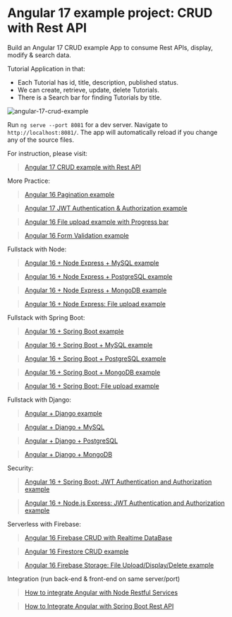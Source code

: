 # Angular 17 example project: CRUD with Rest API

Build an Angular 17 CRUD example App to consume Rest APIs, display, modify & search data.

Tutorial Application in that:
- Each Tutorial has id, title, description, published status.
- We can create, retrieve, update, delete Tutorials.
- There is a Search bar for finding Tutorials by title.

![angular-17-crud-example](angular-17-crud-example.png)

Run `ng serve --port 8081` for a dev server. Navigate to `http://localhost:8081/`. The app will automatically reload if you change any of the source files.

For instruction, please visit:
> [Angular 17 CRUD example with Rest API](https://www.bezkoder.com/angular-17-crud-example/)

More Practice:
> [Angular 16 Pagination example](https://www.bezkoder.com/angular-16-pagination-ngx/)

> [Angular 17 JWT Authentication & Authorization example](https://www.bezkoder.com/angular-17-jwt-auth/)

> [Angular 16 File upload example with Progress bar](https://www.bezkoder.com/angular-16-file-upload/)

> [Angular 16 Form Validation example](https://www.bezkoder.com/angular-16-form-validation/)

Fullstack with Node:

> [Angular 16 + Node Express + MySQL example](https://www.bezkoder.com/angular-16-node-js-express-mysql/)

> [Angular 16 + Node Express + PostgreSQL example](https://www.bezkoder.com/angular-16-node-js-express-postgresql/)

> [Angular 16 + Node Express + MongoDB example](https://www.bezkoder.com/angular-16-node-js-express-mongodb/)

> [Angular 16 + Node Express: File upload example](https://www.bezkoder.com/angular-16-node-express-file-upload/)

Fullstack with Spring Boot:

> [Angular 16 + Spring Boot example](https://www.bezkoder.com/spring-boot-angular-16-crud/)

> [Angular 16 + Spring Boot + MySQL example](https://www.bezkoder.com/spring-boot-angular-16-mysql/)

> [Angular 16 + Spring Boot + PostgreSQL example](https://www.bezkoder.com/spring-boot-angular-16-postgresql/)

> [Angular 16 + Spring Boot + MongoDB example](https://www.bezkoder.com/spring-boot-angular-16-mongodb/)

> [Angular 16 + Spring Boot: File upload example](https://www.bezkoder.com/angular-16-spring-boot-file-upload/)

Fullstack with Django:
> [Angular + Django example](https://www.bezkoder.com/django-angular-13-crud-rest-framework/)

> [Angular + Django + MySQL](https://www.bezkoder.com/django-angular-mysql/)

> [Angular + Django + PostgreSQL](https://www.bezkoder.com/django-angular-postgresql/)

> [Angular + Django + MongoDB](https://www.bezkoder.com/django-angular-mongodb/)

Security:
> [Angular 16 + Spring Boot: JWT Authentication and Authorization example](https://www.bezkoder.com/angular-16-spring-boot-jwt-auth/)

> [Angular 16 + Node.js Express: JWT Authentication and Authorization example](https://www.bezkoder.com/node-js-angular-16-jwt-auth/)

Serverless with Firebase:
> [Angular 16 Firebase CRUD with Realtime DataBase](https://www.bezkoder.com/angular-16-firebase-crud/)

> [Angular 16 Firestore CRUD example](https://www.bezkoder.com/angular-16-firestore-crud/)

> [Angular 16 Firebase Storage: File Upload/Display/Delete example](https://www.bezkoder.com/angular-16-firebase-storage/)

Integration (run back-end & front-end on same server/port)
> [How to integrate Angular with Node Restful Services](https://bezkoder.com/integrate-angular-12-node-js/)

> [How to Integrate Angular with Spring Boot Rest API](https://bezkoder.com/integrate-angular-12-spring-boot/)